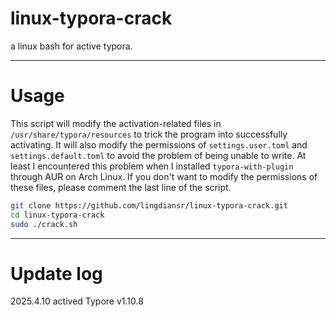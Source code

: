 # linux-typora-crack
a linux bash for active typora.
***
# Usage
This script will modify the activation-related files in `/usr/share/typora/resources` to trick the program into successfully activating. It will also modify the permissions of `settings.user.toml` and `settings.default.toml` to avoid the problem of being unable to write. At least I encountered this problem when I installed `typora-with-plugin` through AUR on Arch Linux. If you don't want to modify the permissions of these files, please comment the last line of the script.
```bash
git clone https://github.com/lingdiansr/linux-typora-crack.git
cd linux-typora-crack
sudo ./crack.sh
```
***
# Update log
2025.4.10
actived Typore v1.10.8
